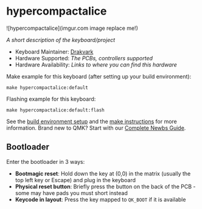 # hypercompactalice

![hypercompactalice](imgur.com image replace me!)

*A short description of the keyboard/project*

* Keyboard Maintainer: [Drakvark](https://github.com/Drakvark)
* Hardware Supported: *The PCBs, controllers supported*
* Hardware Availability: *Links to where you can find this hardware*

Make example for this keyboard (after setting up your build environment):

    make hypercompactalice:default

Flashing example for this keyboard:

    make hypercompactalice:default:flash

See the [build environment setup](https://docs.qmk.fm/#/getting_started_build_tools) and the [make instructions](https://docs.qmk.fm/#/getting_started_make_guide) for more information. Brand new to QMK? Start with our [Complete Newbs Guide](https://docs.qmk.fm/#/newbs).

## Bootloader

Enter the bootloader in 3 ways:

* **Bootmagic reset**: Hold down the key at (0,0) in the matrix (usually the top left key or Escape) and plug in the keyboard
* **Physical reset button**: Briefly press the button on the back of the PCB - some may have pads you must short instead
* **Keycode in layout**: Press the key mapped to `QK_BOOT` if it is available
